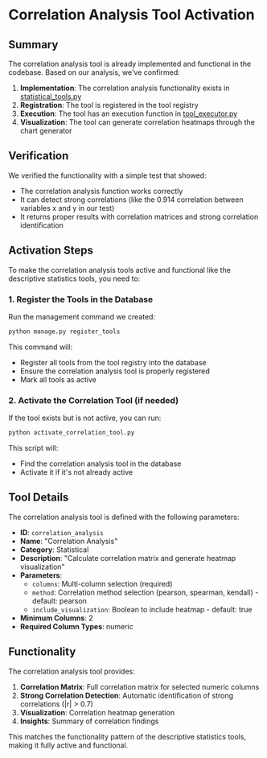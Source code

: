 # Correlation Analysis Tool Activation

## Summary

The correlation analysis tool is already implemented and functional in the codebase. Based on our analysis, we've confirmed:

1. **Implementation**: The correlation analysis functionality exists in [statistical_tools.py](file:///f:/analytical/analytical/analytics/tools/statistical_tools.py)
2. **Registration**: The tool is registered in the tool registry
3. **Execution**: The tool has an execution function in [tool_executor.py](file:///f:/analytical/analytical/analytics/services/tool_executor.py)
4. **Visualization**: The tool can generate correlation heatmaps through the chart generator

## Verification

We verified the functionality with a simple test that showed:
- The correlation analysis function works correctly
- It can detect strong correlations (like the 0.914 correlation between variables x and y in our test)
- It returns proper results with correlation matrices and strong correlation identification

## Activation Steps

To make the correlation analysis tools active and functional like the descriptive statistics tools, you need to:

### 1. Register the Tools in the Database

Run the management command we created:

```bash
python manage.py register_tools
```

This command will:
- Register all tools from the tool registry into the database
- Ensure the correlation analysis tool is properly registered
- Mark all tools as active

### 2. Activate the Correlation Tool (if needed)

If the tool exists but is not active, you can run:

```bash
python activate_correlation_tool.py
```

This script will:
- Find the correlation analysis tool in the database
- Activate it if it's not already active

## Tool Details

The correlation analysis tool is defined with the following parameters:

- **ID**: `correlation_analysis`
- **Name**: "Correlation Analysis"
- **Category**: Statistical
- **Description**: "Calculate correlation matrix and generate heatmap visualization"
- **Parameters**:
  - `columns`: Multi-column selection (required)
  - `method`: Correlation method selection (pearson, spearman, kendall) - default: pearson
  - `include_visualization`: Boolean to include heatmap - default: true
- **Minimum Columns**: 2
- **Required Column Types**: numeric

## Functionality

The correlation analysis tool provides:

1. **Correlation Matrix**: Full correlation matrix for selected numeric columns
2. **Strong Correlation Detection**: Automatic identification of strong correlations (|r| > 0.7)
3. **Visualization**: Correlation heatmap generation
4. **Insights**: Summary of correlation findings

This matches the functionality pattern of the descriptive statistics tools, making it fully active and functional.